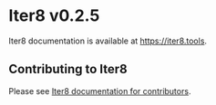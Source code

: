 # Iter8 v0.2.5
Iter8 documentation is available at https://iter8.tools.

## Contributing to Iter8
Please see [Iter8 documentation for contributors](https://iter8.tools/contributing/).